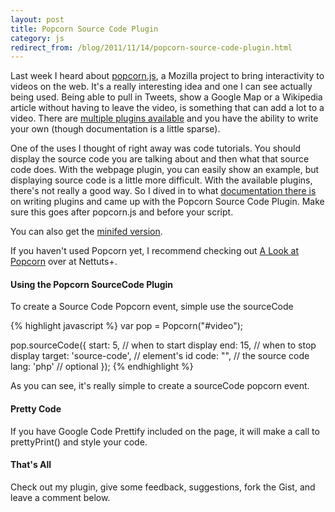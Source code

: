 ```yaml
---
layout: post
title: Popcorn Source Code Plugin
category: js
redirect_from: /blog/2011/11/14/popcorn-source-code-plugin.html
---
```

Last week I heard about [popcorn.js](http://popcornjs.org/), a Mozilla project to bring interactivity to videos on the web. It's a really interesting idea and one I can see actually being used. Being able to pull in Tweets, show a Google Map or a Wikipedia article without having to leave the video, is something that can add a lot to a video. There are [multiple plugins available](http://popcornjs.org/plugins) and you have the ability to write your own (though documentation is a little sparse).

One of the uses I thought of right away was code tutorials. You should display the source code you are talking about and then what that source code does. With the webpage plugin, you can easily show an example, but displaying source code is a little more difficult. With the available plugins, there's not really a good way. So I dived in to what [documentation there is](http://popcornjs.org/creating-plugins) on writing plugins and came up with the Popcorn Source Code Plugin. Make sure this goes after popcorn.js and before your script.

<script src="https://gist.github.com/mloberg/1364481.js"></script>

You can also get the [minifed version](https://gist.github.com/mloberg/1364481#file-popcorn-sourcecode-min-js).

If you haven't used Popcorn yet, I recommend checking out [A Look at Popcorn](http://net.tutsplus.com/articles/news/a-look-at-popcorn/) over at Nettuts+.

#### Using the Popcorn SourceCode Plugin

To create a Source Code Popcorn event, simple use the sourceCode

{% highlight javascript %}
var pop = Popcorn("#video");

pop.sourceCode({
	start: 5, // when to start display
	end: 15, // when to stop display
	target: 'source-code', // element's id
	code: "<?php echo 'foo';?>", // the source code
	lang: 'php' // optional
});
{% endhighlight %}

As you can see, it's really simple to create a sourceCode popcorn event.

#### Pretty Code

If you have Google Code Prettify included on the page, it will make a call to prettyPrint() and style your code.

#### That's All

Check out my plugin, give some feedback, suggestions, fork the Gist, and leave a comment below.
